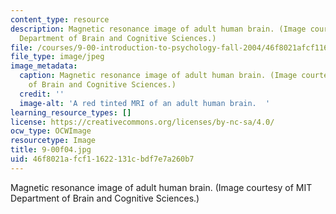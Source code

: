 ```yaml
---
content_type: resource
description: Magnetic resonance image of adult human brain. (Image courtesy of MIT
  Department of Brain and Cognitive Sciences.)
file: /courses/9-00-introduction-to-psychology-fall-2004/46f8021afcf11622131cbdf7e7a260b7_9-00f04.jpg
file_type: image/jpeg
image_metadata:
  caption: Magnetic resonance image of adult human brain. (Image courtesy of MIT Department
    of Brain and Cognitive Sciences.)
  credit: ''
  image-alt: 'A red tinted MRI of an adult human brain.  '
learning_resource_types: []
license: https://creativecommons.org/licenses/by-nc-sa/4.0/
ocw_type: OCWImage
resourcetype: Image
title: 9-00f04.jpg
uid: 46f8021a-fcf1-1622-131c-bdf7e7a260b7
---
```

Magnetic resonance image of adult human brain. (Image courtesy of MIT Department of Brain and Cognitive Sciences.)